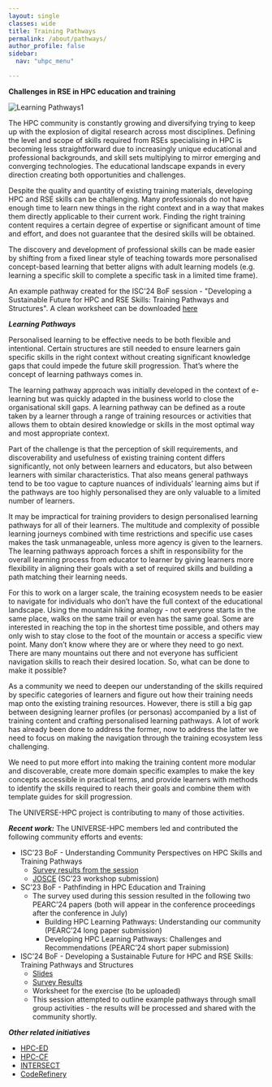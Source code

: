 ```yaml
---
layout: single
classes: wide
title: Training Pathways
permalink: /about/pathways/
author_profile: false
sidebar:
  nav: "uhpc_menu"

---
```

**Challenges in RSE in HPC education and training**

![Learning Pathways1](https://github.com/UNIVERSE-HPC/UNIVERSE-HPC.github.io/assets/106165178/45061869-9cbc-4977-8c7c-6b989e83dd82)


The HPC community is constantly growing and diversifying trying to keep up with the explosion of digital research across most disciplines. Defining the level and scope of skills required from RSEs specialising in HPC is becoming less straightforward due to  increasingly unique educational and professional backgrounds, and skill sets multiplying to mirror emerging and converging technologies. The educational landscape expands in every direction creating both opportunities and challenges. 

Despite the quality and quantity of existing training materials, developing HPC and RSE skills can be challenging. Many professionals do not have enough time to learn new things in the right context and in a way that makes them directly applicable to their current work. Finding the right training content requires a certain degree of expertise or significant amount of time and effort, and does not guarantee that the desired skills will be obtained.

The discovery and development of professional skills can be made easier by shifting from a fixed linear style of teaching towards more personalised concept-based learning that better aligns with adult learning models (e.g. learning a specific skill to complete a specific task in a limited time frame).

An example pathway created for the ISC'24 BoF session - "Developing a Sustainable Future for HPC and RSE Skills: Training Pathways and Structures". A clean worksheet can be downloaded [here](https://github.com/UNIVERSE-HPC/UNIVERSE-HPC.github.io/blob/6324366cae1e197281c7d20946a3732265fcdf2d/assets/slides/ISC24PathwaysBoF-DesignYourPathwayExerciseSheet-A3.pdf)

***Learning Pathways***

Personalised learning to be effective needs to be both flexible and intentional. Certain structures are still needed to ensure learners gain specific skills in the right context without creating significant knowledge gaps that could impede the future skill progression.  That’s where the concept of learning pathways comes in. 

The learning pathway approach was initially developed in the context of e-learning but was quickly adapted in the business world to close the organisational skill gaps. A learning pathway can be defined as a route taken by a learner through a range of training resources or activities that allows them to obtain desired knowledge or skills in the most optimal way and most appropriate context. 

Part of the challenge is that the perception of skill requirements, and discoverability and usefulness of existing training content differs significantly, not only between learners and educators, but also between learners with similar characteristics. That also means general pathways tend to be too vague to capture nuances of individuals’ learning aims but if the pathways are too highly personalised they are only valuable to a limited number of learners. 

It may be impractical for training providers to design personalised learning pathways for all of their learners. The multitude and complexity of possible learning journeys combined with time restrictions and specific use cases makes the task unmanageable, unless more agency is given to the learners. The learning pathways approach forces a shift in responsibility for the overall learning process from educator to learner by giving learners more flexibility in aligning their goals with a set of required skills and building a path matching their learning needs.  

For this to work on a larger scale, the training ecosystem needs to be easier to navigate for individuals who don’t have the full context of the educational landscape. Using the mountain hiking analogy - not everyone starts in the same place, walks on the same trail or even has the same goal. Some are interested in reaching the top in the shortest time possible, and others may only wish to stay close to the foot of the mountain or access a specific view point. Many don’t know where they are or where they need to go next. There are many mountains out there and not everyone has sufficient navigation skills to reach their desired location. So, what can be done to make it possible?

As a community we need to deepen our understanding of the skills required by specific categories of learners and figure out how their training needs map onto the existing training resources. However, there is still a big gap between designing learner profiles (or personas) accompanied by a list of training content and crafting personalised learning pathways. A lot of work has already been done to address the former, now to address the latter we need to focus on making the navigation through the training ecosystem less challenging. 

We need to put more effort into making the training content more modular and discoverable, create more domain specific examples to make the key concepts accessible in practical terms, and provide learners with methods to identify the skills required to reach their goals and combine them with template guides for skill progression. 

The UNIVERSE-HPC project is contributing to many of those activities.

***Recent work:***
The UNIVERSE-HPC members led and contributed the following community efforts and events:

- ISC’23 BoF  - Understanding Community Perspectives on HPC Skills and Training Pathways 
   - [Survey results from the session](https://zenodo.org/records/8321376) 
   - [JOSCE](https://doi.org/10.22369/issn.2153-4136/15/1/9) (SC’23 workshop submission)
- SC’23 BoF - Pathfinding in HPC Education and Training
   - The survey used during this session resulted in the following two PEARC’24 papers (both will appear in the conference proceedings after the conference in July)
     - Building HPC Learning Pathways: Understanding our community (PEARC’24 long paper submission)
     - Developing HPC Learning Pathways: Challenges and Recommendations (PEARC’24 short paper submission)
- ISC’24 BoF - Developing a Sustainable Future for HPC and RSE Skills: Training Pathways and Structures
     - [Slides](https://github.com/UNIVERSE-HPC/UNIVERSE-HPC.github.io/blob/6324366cae1e197281c7d20946a3732265fcdf2d/assets/slides/Developing%20a%20sustainable%20future%20for%20HPC%20and%20Research%20Software%20Engineering%20skills.pdf)
     - [Survey Results](https://zenodo.org/records/11395712)
     - Worksheet for the exercise (to be uploaded)
     - This session attempted to outline example pathways through small group activities - the results will be processed and shared with the community shortly. 
 

***Other related initiatives***

- [HPC-ED](https://hpc-ed.github.io/)
- [HPC-CF](https://www.hpc-certification.org/)
- [INTERSECT](https://intersect-training.org/)
- [CodeRefinery](https://coderefinery.org/)
